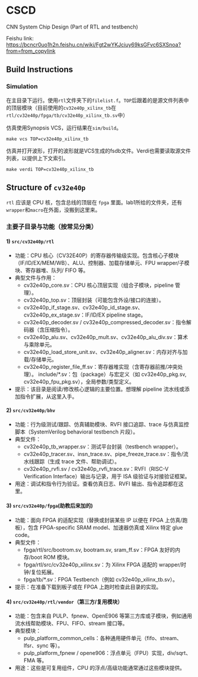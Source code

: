 # CSCD
CNN System Chip Design (Part of RTL and testbench)

Feishu link: https://bcncr0uo1h2n.feishu.cn/wiki/Fgt2wYKJciuy69ksGFvc6SXSnoa?from=from_copylink

## Build Instructions

### Simulation
在主目录下运行。使用`rtl`文件夹下的`filelist.f`。`TOP`后跟着的是源文件列表中的顶层模块（目前使用的`cv32e40p_xilinx_tb`在`rtl/cv32e40p/fpga/tb/cv32e40p_xilinx_tb.sv`中）

仿真使用Synopsis VCS，运行结果在`sim/build`。
```
make vcs TOP=cv32e40p_xilinx_tb
```
仿真并打开波形，打开的波形就是VCS生成的fsdb文件。Verdi也需要读取源文件列表，以提供上下文索引。
```
make verdi TOP=cv32e40p_xilinx_tb
```

## Structure of `cv32e40p`

`rtl` 应该是 CPU 核，包含总线的顶层在 `fpga` 里面。lab1所给的文件夹，还有`wrapper`和`macro`在外面，没搬到这里来。
### 主要子目录与功能（按常见分类）
#### 1) `src/cv32e40p/rtl`
- 功能：CPU 核心（CV32E40P）的寄存器传输级实现。包含核心子模块（IF/ID/EX/MEM/WB）、ALU、控制器、加载存储单元、FPU wrapper/子模块、寄存器堆、队列/ FIFO 等。
- 典型文件与作用：
    - cv32e40p_core.sv：CPU 核心顶层实现（组合子模块，pipeline 管理）。
    - cv32e40p_top.sv：顶层封装（可能包含外设/接口的连接）。
    - cv32e40p_if_stage.sv、cv32e40p_id_stage.sv、cv32e40p_ex_stage.sv：IF/ID/EX pipeline stage。
    - cv32e40p_decoder.sv / cv32e40p_compressed_decoder.sv：指令解码器（含压缩指令）。
    - cv32e40p_alu.sv、cv32e40p_mult.sv、cv32e40p_alu_div.sv：算术与乘除单元。
    - cv32e40p_load_store_unit.sv、cv32e40p_aligner.sv：内存对齐与加载/存储单元。
    - cv32e40p_register_file_ff.sv：寄存器堆实现（含寄存器前推/冲突处理）。
include/*.sv：包（package）与宏定义（如 cv32e40p_pkg.sv, cv32e40p_fpu_pkg.sv），全局参数/类型定义。
- 提示：该目录是阅读/修改核心逻辑的主要位置。想理解 pipeline 流水线或添加指令扩展，从这里入手。
#### 2) `src/cv32e40p/bhv`
- 功能：行为级测试/跟踪、仿真辅助模块、RVFI 接口追踪、trace 与仿真监控脚本（SystemVerilog behavioral testbench 片段）。
- 典型文件：
    - cv32e40p_tb_wrapper.sv：测试平台封装（testbench wrapper）。
    - cv32e40p_tracer.sv、insn_trace.sv、pipe_freeze_trace.sv：指令/流水线跟踪（生成 trace 文件、帮助调试）。
    - cv32e40p_rvfi.sv / cv32e40p_rvfi_trace.sv：RVFI（RISC-V Verification Interface）输出与记录，用于 ISA 级验证与对接验证框架。
- 用途：调试和指令行为验证。查看仿真日志、RVFI 输出、指令追踪都在这里。

#### 3) `src/cv32e40p/fpga`(助教后来加的)
- 功能：面向 FPGA 的适配实现（替换或封装某些 IP 以便在 FPGA 上仿真/跑板），包含 FPGA-specific SRAM model、加速器仿真或 Xilinx 特定 glue code。
- 典型文件：
    - fpga/rtl/src/bootrom.sv, bootram.sv, sram_ff.sv：FPGA 友好的内存/boot ROM 模块。
    - fpga/rtl/src/cv32e40p_xilinx.sv：为 Xilinx FPGA 适配的 wrapper/时钟/复位拓展。
    - fpga/tb/*.sv：FPGA Testbench（例如 cv32e40p_xilinx_tb.sv）。
- 提示：在准备下载到板子或在 FPGA 上跑时检查此目录的实现。

#### 4) `src/cv32e40p/rtl/vendor`（第三方/复用模块）
- 功能：包含来自 PULP、fpnew、OpenE906 等第三方库或子模块，例如通用流水线帮助模块、FPU、FIFO、stream 接口等。
- 典型模块：
    - pulp_platform_common_cells：各种通用硬件单元（fifo、stream、lfsr、sync 等）。
    - pulp_platform_fpnew / opene906：浮点单元（FPU）实现，div/sqrt、FMA 等。
- 用途：这些是可复用组件，CPU 的浮点/高级功能通常通过这些模块提供。